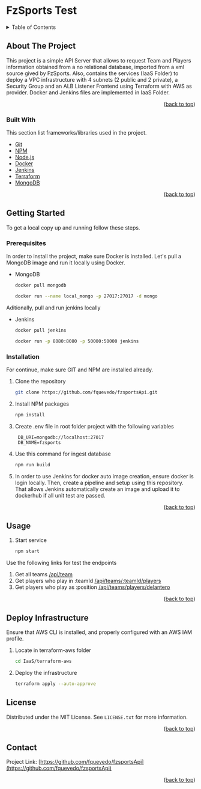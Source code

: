# FzSports Test
<div id="top"></div>


<details>
  <summary>Table of Contents</summary>
  <ol>
    <li>
      <a href="#about-the-project">About The Project</a>
      <ul>
        <li><a href="#built-with">Built With</a></li>
      </ul>
    </li>
    <li>
      <a href="#getting-started">Getting Started</a>
      <ul>
        <li><a href="#prerequisites">Prerequisites</a></li>
        <li><a href="#installation">Installation</a></li>
      </ul>
    </li>
    <li><a href="#usage">Usage</a></li>
    <li><a href="#deploy-infrastructure">Deploy Infrastructure</a></li>
    <li><a href="#license">License</a></li>
    <li><a href="#contact">Contact</a></li>
  </ol>
</details>




## About The Project

This project is a simple API Server that allows to request Team and Players information obtained from a no relational database, imported from a xml source gived by FzSports. Also, contains the services (IaaS Folder) to deploy a VPC infrastructure with 4 subnets (2 public and 2 private), a Security Group and an ALB Listener Frontend using Terraform with AWS as provider. Docker and Jenkins files are implemented in IaaS Folder.

<p align="right">(<a href="#top">back to top</a>)</p>



### Built With

This section list frameworks/libraries used in the project.

* [Git](https://git-scm.com/)
* [NPM](https://www.npmjs.com/)
* [Node.js](https://nodejs.org/)
* [Docker](https://www.docker.com/)
* [Jenkins](https://www.jenkins.io/)
* [Terraform](https://www.terraform.io/)
* [MongoDB](https://www.mongodb.com/)


<p align="right">(<a href="#top">back to top</a>)</p>




## Getting Started

To get a local copy up and running follow these steps.

### Prerequisites
In order to install the project, make sure Docker is installed. 
Let's pull a MongoDB image and run it locally using Docker.
* MongoDB
  ```sh
  docker pull mongodb
  ```
  ```sh
  docker run --name local_mongo -p 27017:27017 -d mongo
  ```
Aditionally, pull and run jenkins locally
* Jenkins
  ```sh
  docker pull jenkins
  ```
  ```sh
  docker run -p 8080:8080 -p 50000:50000 jenkins
  ```


### Installation
For continue, make sure GIT and NPM are installed already.
1. Clone the repository
   ```sh
   git clone https://github.com/fquevedo/fzsportsApi.git
   ```
2. Install NPM packages
   ```sh
   npm install
   ```
3. Create .env file in root folder project with the following variables
   ```.env
    DB_URI=mongodb://localhost:27017
    DB_NAME=fzsports
   ```
4. Use this command for ingest database
   ```sh
   npm run build
   ```
5. In order to use Jenkins for docker auto image creation, ensure docker is login locally. Then, create a pipeline and setup using this repository. That allows Jenkins automatically create an image and upload it to dockerhub if all unit test are passed.


<p align="right">(<a href="#top">back to top</a>)</p>



## Usage

1. Start service
   ```sh
   npm start
   ```
Use the following links for test the endpoints

1. Get all teams [/api/team](http://localhost:3000/api/team)
2. Get players who play in :teamId [/api/teams/:teamId/players](http://localhost:3000/api/teams/143/players)
3. Get players who play as :position [/api/teams/players/delantero](http://localhost:3000/api/teams/players/delantero)

<p align="right">(<a href="#top">back to top</a>)</p>


## Deploy Infrastructure

Ensure that AWS CLI is installed, and properly configured with an AWS IAM profile.
1. Locate in terraform-aws folder
   ```sh
   cd IaaS/terraform-aws
   ```
2. Deploy the infrastructure
   ```sh
   terraform apply --auto-approve
   ```

## License

Distributed under the MIT License. See `LICENSE.txt` for more information.

<p align="right">(<a href="#top">back to top</a>)</p>


## Contact

Project Link: [https://github.com/fquevedo/fzsportsApi](https://github.com/fquevedo/fzsportsApi)

<p align="right">(<a href="#top">back to top</a>)</p>



